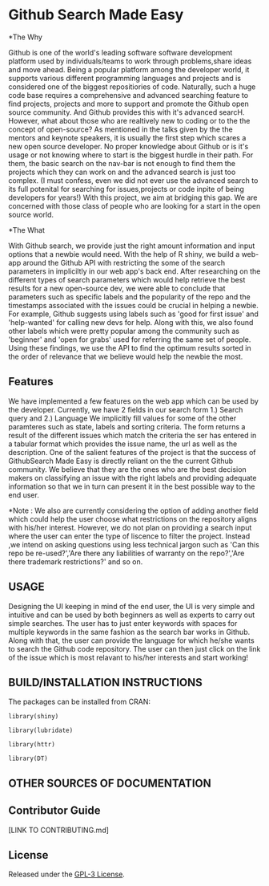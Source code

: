 # Github Search Made Easy

*The Why

Github is one of the world's leading software software development platform used by individuals/teams to work through problems,share ideas and move ahead. Being a popular platform among the developer world, it supports various different programming languages and projects and is considered one of the biggest repositiories of code.  Naturally, such a huge code base requires a comprehensive and advanced searching feature to find projects, projects and more to support and promote the Github open source community. And Github provides this with it's advanced searcH.
However, what about those who are realtively new to coding or to the the concept of open-source? 
As mentioned in the talks given by the the mentors and keynote speakers, it is usually the first step which scares a new open source developer. No proper knowledge about Github or is it's usage or not knowing where to start is the biggest hurdle in their path. For them, the basic search on the nav-bar is not enough to find them the projects which they can work on and the advanced search is just too complex. (I must confess, even we did not ever use the advanced search to its full potenital for searching for issues,projects or code inpite of being developers for years!)
With this project, we aim at bridging this gap. We are concerned with those class of people who are looking for a start in the open source world.

*The What

With Github search, we provide just the right amount information and input options that a newbie would need. With the help of R shiny, we build a web-app around the Github API with restricting the some of the search parameters in impliciltly in our web app's back end.
After researching on the different types of search parameters which would help retrieve the best results for a new open-source dev, we were able to conclude that parameters such
as specific labels and the popularity of the repo and the timestamps associated with the issues could be crucial in helping a newbie.
For example, Github suggests using labels such as 'good for first issue' and 'help-wanted' for calling new devs for help. Along with this, we also found other labels which were pretty popular among the community such as 'beginner' and 'open for grabs' used for referring the same set of people.
Using these findings, we use the API to find the optimum results sorted in the order of relevance that we believe would help the newbie the most.


 ## Features  
We have implemented a few features on the web app which can be used by the developer.
Currently, we have 2 fields in our search form 1.) Search query and 2.) Language
We implicitly fill values for some of the other paramteres such as state, labels and sorting criteria.
The form returns a result of the different issues which match the criteria the ser has entered in a tabular format which provides the issue name, the url as well as the description.
One of the salient features of the project is that the success of GithubSearch Made Easy is directly reliant on the the current Github community. We believe that they are the ones who are the best decision makers on classifying an issue with the right labels and providing adequate information so that we in turn can present it in the best possible way to the end user.

*Note : We also are currently considering the option of adding another field which could help the user choose what restrictions on the repository aligns with his/her interest. However, we do not plan on providing a search input where the user can enter the type of liscence to filter the project. Instead ,we intend on asking questions using less technical jargon such as 'Can this repo be re-used?','Are there any liabilities of warranty on the repo?','Are there trademark restrictions?' and so on.


## USAGE
 Designing the UI keeping in mind of the end user, the UI is very simple and intuitive and can be used by both beginners as well as experts to carry out simple searches. The user has to just enter keywords with spaces for multiple keywords in the same fashion as the search bar works in Github. Along with that, the user can provide the language for which he/she wants to search the Github code repository. The user can then just click on the link of the issue which is most relavant to his/her interests and start working!
  
## BUILD/INSTALLATION INSTRUCTIONS
  The packages can be installed from CRAN:

<code>library(shiny)</code>

<code>library(lubridate)</code>

<code>library(httr)</code>

<code>library(DT)</code>


## OTHER SOURCES OF DOCUMENTATION

## Contributor Guide
[LINK TO CONTRIBUTING.md]

## License 
Released under the <a href="https://github.com/dakshil/HackIllinois2018_RAD/blob/master/LICENSE">GPL-3 License</a>.

